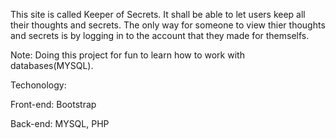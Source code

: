 This site is called Keeper of Secrets. It shall be
able to let users keep all their thoughts and secrets.
The only way for someone to view thier thoughts and secrets
is by logging in to the account that they made for themselfs.

Note: Doing this project for fun to learn how to work with databases(MYSQL).

Techonology:

Front-end: Bootstrap

Back-end: MYSQL, PHP
